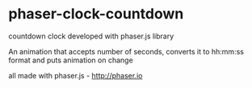 # phaser-clock-countdown
countdown clock developed with phaser.js library

An animation that accepts number of seconds, converts it to hh:mm:ss format and puts animation on change

all made with phaser.js - http://phaser.io

